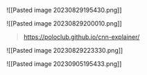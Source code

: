 ![[Pasted image 20230829195430.png]]

![[Pasted image 20230829200010.png]]

> https://poloclub.github.io/cnn-explainer/

![[Pasted image 20230829223330.png]]

![[Pasted image 20230905195433.png]]